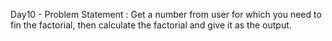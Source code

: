 Day10 - Problem Statement : Get a number from user for which you need to fin the factorial, then calculate the factorial and give it as the output.
